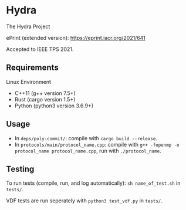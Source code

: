# Hydra

The Hydra Project

ePrint (extended version): https://eprint.iacr.org/2021/641

Accepted to IEEE TPS 2021.

## Requirements

Linux Environment

- C++11 (g++ version 7.5+)
- Rust (cargo version 1.5+)
- Python (python3 version 3.6.9+)

## Usage

- In `deps/poly-commit/`: compile with `cargo build --release`.
- In `protocols/main/protocol_name.cpp`: compile with `g++ -fopenmp -o protocol_name protocol_name.cpp`, run with `./protocol_name`.

## Testing

To run tests (compile, run, and log automatically): `sh name_of_test.sh` in `tests/`.

VDF tests are run seperately with `python3 test_vdf.py` in `tests/`.
